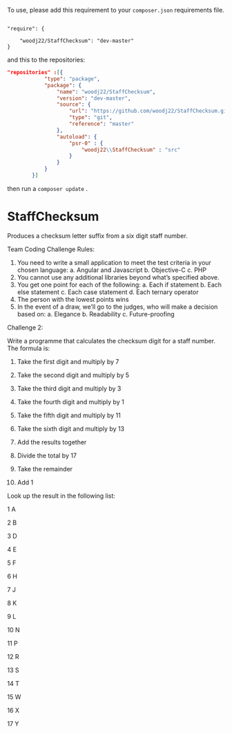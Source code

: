 

To use, please add this requirement to your `composer.json` requirements file. 

``` 

"require": {

    "woodj22/StaffChecksum": "dev-master"
} 
```


and this to the repositories:

```JSON
"repositories" :[{
            "type": "package",
            "package": {
                "name": "woodj22/StaffChecksum",
                "version": "dev-master",
                "source": {
                    "url": "https://github.com/woodj22/StaffChecksum.git",
                    "type": "git",
                    "reference": "master"
                },
                "autoload": {
                    "psr-0" : {
                        "woodj22\\StaffChecksum" : "src"
                    }
                }
            }
        }]
```

then run a `composer update` .


# StaffChecksum
Produces a checksum letter suffix from a six digit staff number. 



Team Coding Challenge
Rules:
1. You need to write a small application to meet the test criteria in your chosen language:
a. Angular and Javascript
b. Objective-C
c. PHP
2. You cannot use any additional libraries beyond what’s specified above.
3. You get one point for each of the following:
a. Each if statement
b. Each else statement
c. Each case statement
d. Each ternary operator
4. The person with the lowest points wins
5. In the event of a draw, we’ll go to the judges, who will make a decision based on:
a. Elegance
b. Readability
c. Future-proofing


Challenge 2:

Write a programme that calculates the checksum digit for a staff number. The formula is:

1. Take the first digit and multiply by 7

2. Take the second digit and multiply by 5

3. Take the third digit and multiply by 3

4. Take the fourth digit and multiply by 1

5. Take the fifth digit and multiply by 11

6. Take the sixth digit and multiply by 13

7. Add the results together

8. Divide the total by 17

9. Take the remainder

10. Add 1

Look up the result in the following list:

1 A

2 B

3 D

4 E

5 F

6 H

7 J

8 K

9 L

10 N

11 P

12 R

13 S

14 T

15 W

16 X

17 Y
